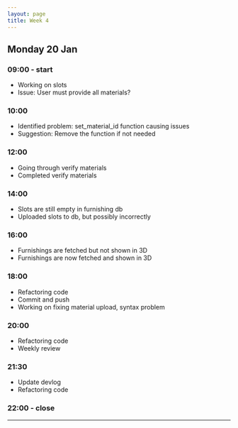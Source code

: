 ```yaml
---
layout: page
title: Week 4
---
```



## Monday 20 Jan

### 09:00 - start

- Working on slots
- Issue: User must provide all materials?

### 10:00

- Identified problem: set_material_id function causing issues
- Suggestion: Remove the function if not needed

### 12:00

- Going through verify materials
- Completed verify materials

### 14:00

- Slots are still empty in furnishing db
- Uploaded slots to db, but possibly incorrectly

### 16:00

- Furnishings are fetched but not shown in 3D
- Furnishings are now fetched and shown in 3D

### 18:00

- Refactoring code
- Commit and push
- Working on fixing material upload, syntax problem

### 20:00

- Refactoring code
- Weekly review

### 21:30

- Update devlog
- Refactoring code

### 22:00 - close

---